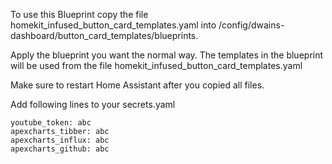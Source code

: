 To use this Blueprint copy the file homekit_infused_button_card_templates.yaml into /config/dwains-dashboard/button_card_templates/blueprints.

Apply the blueprint you want the normal way. The templates in the blueprint will be used from the file homekit_infused_button_card_templates.yaml

Make sure to restart Home Assistant after you copied all files.

Add following lines to your secrets.yaml

````
youtube_token: abc
apexcharts_tibber: abc
apexcharts_influx: abc
apexcharts_github: abc
````

